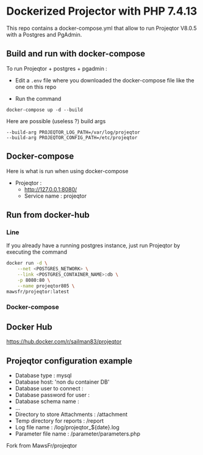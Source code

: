 # Dockerized Projector with PHP 7.4.13
This repo contains a docker-compose.yml that allow to run Projeqtor V8.0.5 with a Postgres and PgAdmin.

## Build and run with docker-compose 

To run Projeqtor + postgres + pgadmin :

- Edit a `.env` file where you downloaded the docker-compose file like the one on this repo

- Run the command

```
docker-compose up -d --build
```

Here are possible (useless ?) build args 

```
--build-arg PROJEQTOR_LOG_PATH=/var/log/projeqtor
--build-arg PROJEQTOR_CONFIG_PATH=/etc/projeqtor
```

## Docker-compose
Here is what is run when using docker-compose
- Projeqtor : 
    - http://127.0.0.1:8080/
    - Service name : projeqtor

## Run from docker-hub
### Line
If you already have a running postgres instance, just run Projeqtor by executing the command
```bash
docker run -d \
    --net <POSTGRES_NETWORK> \
    --link <POSTGRES_CONTAINER_NAME>:db \
    -p 8080:80 \
    --name projeqtor805 \
mawsfr/projeqtor:latest
```

### Docker-compose

## Docker Hub
https://hub.docker.com/r/sailman83/projeqtor

## Projeqtor configuration example
- Database type : mysql
- Database host: 'non du container DB'
- Database user to connect :
- Database password for user :
- Database schema name :
- ...
- Directory to store Attachments : /attachment
- Temp directory for reports : /report
- Log file name : /log/projeqtor_${date}.log
- Parameter file name : /parameter/parameters.php

Fork from MawsFr/projeqtor
